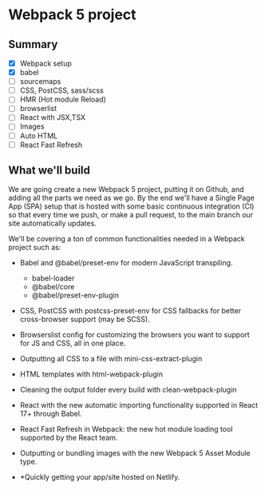 # Webpack 5 project

## Summary
- [x] Webpack setup
- [x] babel
- [ ] sourcemaps
- [ ] CSS, PostCSS, sass/scss
- [ ] HMR (Hot module Reload)
- [ ] browserlist
- [ ] React with JSX,TSX
- [ ] Images
- [ ] Auto HTML
- [ ] React Fast Refresh

## What we'll build
We are going create a new Webpack 5 project, putting it on Github, and adding all the parts we need as we go. By the end we'll have a Single Page App (SPA) setup that is hosted with some basic continuous integration (CI) so that every time we push, or make a pull request, to the main branch our site automatically updates. 

We'll be covering a ton of common functionalities needed in a Webpack project such as: 
- Babel and @babel/preset-env for modern JavaScript transpiling.
    - babel-loader
    - @babel/core
    - @babel/preset-env-plugin
 
- CSS, PostCSS with postcss-preset-env for CSS fallbacks for better cross-browser support (may be SCSS).
  
-  Browserslist config for customizing the browsers you want to support for JS and CSS, all in one place. 

- Outputting all CSS to a file with mini-css-extract-plugin

- HTML templates with html-webpack-plugin

- Cleaning the output folder every build with clean-webpack-plugin

- React with the new automatic importing functionality supported in React 17+ through Babel.

- React Fast Refresh in Webpack: the new hot module loading tool supported by the React team.

- Outputting or bundling images with the new Webpack 5 Asset Module type.

- *Quickly getting your app/site hosted on Netlify.
